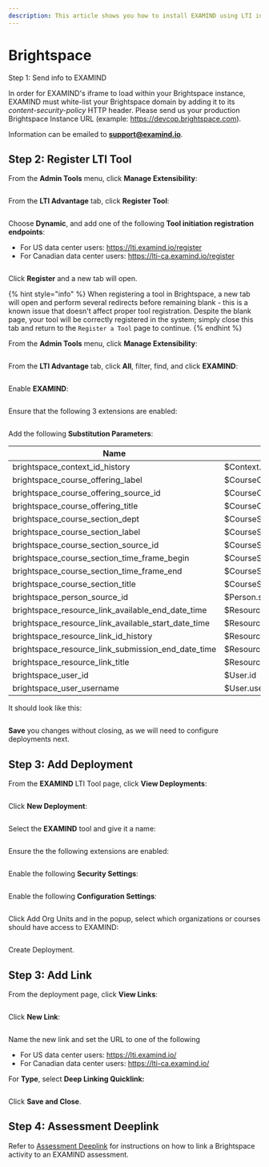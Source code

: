 ```yaml
---
description: This article shows you how to install EXAMIND using LTI in Brightspace.
---
```


# Brightspace

Step 1: Send info to EXAMIND

In order for EXAMIND's iframe to load within your Brightspace instance, EXAMIND must white-list your Brightspace domain by adding it to its _content-security-policy_ HTTP header. Please send us your production Brightspace Instance URL (example: https://devcop.brightspace.com).

Information can be emailed to [**support@examind.io**](mailto:support@examind.io).

## Step 2: Register LTI Tool

From the **Admin Tools** menu, click **Manage Extensibility**:

<figure><img src="../../.gitbook/assets/image (15).png" alt=""><figcaption></figcaption></figure>

From the **LTI Advantage** tab, click **Register Tool**:

<figure><img src="../../.gitbook/assets/image (16).png" alt=""><figcaption></figcaption></figure>

Choose **Dynamic**, and add one of the following **Tool initiation registration endpoints**:

* For US data center users: https://lti.examind.io/register
* For Canadian data center users: https://lti-ca.examind.io/register

<figure><img src="../../.gitbook/assets/image (17).png" alt=""><figcaption></figcaption></figure>

Click **Register** and a new tab will open.

{% hint style="info" %}
When registering a tool in Brightspace, a new tab will open and perform several redirects before remaining blank - this is a known issue that doesn't affect proper tool registration. Despite the blank page, your tool will be correctly registered in the system; simply close this tab and return to the `Register a Tool` page to continue.
{% endhint %}

From the **Admin Tools** menu, click **Manage Extensibility**:

<figure><img src="../../.gitbook/assets/image (18).png" alt=""><figcaption></figcaption></figure>

From the **LTI Advantage** tab, click **All**, filter, find, and click **EXAMIND**:

<figure><img src="../../.gitbook/assets/image (19).png" alt=""><figcaption></figcaption></figure>

Enable **EXAMIND**:

<figure><img src="../../.gitbook/assets/image (20).png" alt=""><figcaption></figcaption></figure>

Ensure that the following 3 extensions are enabled:

<figure><img src="../../.gitbook/assets/image (23).png" alt=""><figcaption></figcaption></figure>

Add the following **Substitution Parameters**:

| Name                                                      | Value                                 |
| --------------------------------------------------------- | ------------------------------------- |
| brightspace\_context\_id\_history                         | $Context.id.history                   |
| brightspace\_course\_offering\_label                      | $CourseOffering.label                 |
| brightspace\_course\_offering\_source\_id                 | $CourseOffering.sourcedId             |
| brightspace\_course\_offering\_title                      | $CourseOffering.title                 |
| brightspace\_course\_section\_dept                        | $CourseSection.dept                   |
| brightspace\_course\_section\_label                       | $CourseSection.label                  |
| brightspace\_course\_section\_source\_id                  | $CourseSection.sourcedId              |
| brightspace\_course\_section\_time\_frame\_begin          | $CourseSection.timeFrame.begin        |
| brightspace\_course\_section\_time\_frame\_end            | $CourseSection.timeFrame.end          |
| brightspace\_course\_section\_title                       | $CourseSection.title                  |
| brightspace\_person\_source\_id                           | $Person.sourcedId                     |
| brightspace\_resource\_link\_available\_end\_date\_time   | $ResourceLink.available.endDateTime   |
| brightspace\_resource\_link\_available\_start\_date\_time | $ResourceLink.available.startDateTime |
| brightspace\_resource\_link\_id\_history                  | $ResourceLink.id.history              |
| brightspace\_resource\_link\_submission\_end\_date\_time  | $ResourceLink.submission.endDateTime  |
| brightspace\_resource\_link\_title                        | $ResourceLink.title                   |
| brightspace\_user\_id                                     | $User.id                              |
| brightspace\_user\_username                               | $User.username                        |

It should look like this:

<figure><img src="../../.gitbook/assets/image (24).png" alt=""><figcaption></figcaption></figure>

**Save** you changes without closing, as we will need to configure deployments next.

## Step 3: Add Deployment

From the **EXAMIND** LTI Tool page, click **View Deployments**:

<figure><img src="../../.gitbook/assets/image (25).png" alt=""><figcaption></figcaption></figure>

Click **New Deployment**:

<figure><img src="../../.gitbook/assets/image (26).png" alt=""><figcaption></figcaption></figure>

Select the **EXAMIND** tool and give it a name:

<figure><img src="../../.gitbook/assets/image (27).png" alt=""><figcaption></figcaption></figure>

Ensure the the following extensions are enabled:

<figure><img src="../../.gitbook/assets/image (28).png" alt=""><figcaption></figcaption></figure>

Enable the following **Security Settings**:

<figure><img src="../../.gitbook/assets/image (29).png" alt=""><figcaption></figcaption></figure>

Enable the following **Configuration Settings**:

<figure><img src="../../.gitbook/assets/image (30).png" alt=""><figcaption></figcaption></figure>

Click Add Org Units and in the popup, select which organizations or courses should have access to EXAMIND:

<figure><img src="../../.gitbook/assets/image (31).png" alt=""><figcaption></figcaption></figure>

Create Deployment.

## Step 3: Add Link

From the deployment page, click **View Links**:

<figure><img src="../../.gitbook/assets/image.png" alt=""><figcaption></figcaption></figure>

Click **New Link**:

<figure><img src="../../.gitbook/assets/image (8).png" alt=""><figcaption></figcaption></figure>

Name the new link and set the URL to one of the following

* For US data center users: https://lti.examind.io/
* For Canadian data center users: https://lti-ca.examind.io/

For **Type**, select **Deep Linking Quicklink:**

<figure><img src="../../.gitbook/assets/image (12).png" alt=""><figcaption></figcaption></figure>

Click **Save and Close**.

## Step 4: Assessment Deeplink

Refer to [Assessment Deeplink](../../get-started/lms-integrated/assessment-deeplink/#brightspace) for instructions on how to link a Brightspace activity to an EXAMIND assessment.
